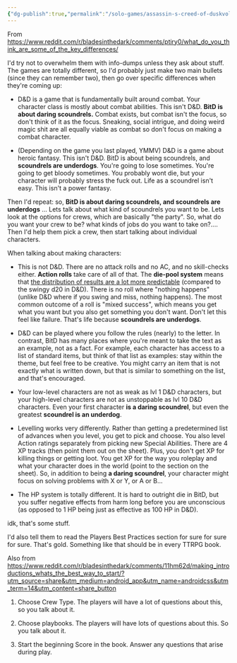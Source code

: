 ```yaml
---
{"dg-publish":true,"permalink":"/solo-games/assassin-s-creed-of-duskvol-bit-d/play/intro-to-d-and-d-players/"}
---
```


From https://www.reddit.com/r/bladesinthedark/comments/ptiry0/what_do_you_think_are_some_of_the_key_differences/

I'd try not to overwhelm them with info-dumps unless they ask about stuff. The games are totally different, so I'd probably just make two main bullets (since they can remember two), then go over specific differences when they're coming up:

-   D&D is a game that is fundamentally built around combat. Your character class is mostly about combat abilities. This isn't D&D. **BitD is about daring scoundrels.** Combat exists, but combat isn't the focus, so don't think of it as the focus. Sneaking, social intrigue, and doing weird magic shit are all equally viable as combat so don't focus on making a combat character.
    
-   (Depending on the game you last played, YMMV) D&D is a game about heroic fantasy. This isn't D&D. BitD is about being scoundrels, and **scoundrels are underdogs**. You're going to lose sometimes. You're going to get bloody sometimes. You probably wont die, but your character will probably stress the fuck out. Life as a scoundrel isn't easy. This isn't a power fantasy.
    

Then I'd repeat: so, **BitD is about daring scoundrels, and scoundrels are underdogs** ... Lets talk about what kind of scoundrels you want to be. Lets look at the options for crews, which are basically "the party". So, what do you want your crew to be? what kinds of jobs do you want to take on?....  
Then I'd help them pick a crew, then start talking about individual characters.

When talking about making characters:

-   This is not D&D. There are no attack rolls and no AC, and no skill-checks either. **Action rolls** take care of all of that. The **die-pool system** means that [the distribution of results are a lot more predictable](https://www.reddit.com/r/RPGdesign/comments/rol8g2/a_comparison_of_5_ternaryoutcome_dice_systems/hq45bll/) (compared to the swingy d20 in D&D). There is no roll where "nothing happens" (unlike D&D where if you swing and miss, nothing happens). The most common outcome of a roll is "mixed success", which means you get what you want but you also get something you don't want. Don't let this feel like failure. That's life because **scoundrels are underdogs**.
    
-   D&D can be played where you follow the rules (nearly) to the letter. In contrast, BitD has many places where you're meant to take the text as an example, not as a fact. For example, each character has access to a list of standard items, but think of that list as examples: stay within the theme, but feel free to be creative. You might carry an item that is not exactly what is written down, but that is similar to something on the list, and that's encouraged.
    
-   Your low-level characters are not as weak as lvl 1 D&D characters, but your high-level characters are not as unstoppable as lvl 10 D&D characters. Even your first character **is a daring scoundrel**, but even the greatest **scoundrel is an underdog**.
    
-   Levelling works very differently. Rather than getting a predetermined list of advances when you level, you get to pick and choose. You also level Action ratings separately from picking new Special Abilities. There are 4 XP tracks (then point them out on the sheet). Plus, you don't get XP for killing things or getting loot. You get XP for the way you roleplay and what your character does in the world (point to the section on the sheet). So, in addition to being **a daring scoundrel**, your character might focus on solving problems with X or Y, or A or B...
    
-   The HP system is totally different. It is hard to outright die in BitD, but you suffer negative effects from harm long before you are unconscious (as opposed to 1 HP being just as effective as 100 HP in D&D).
    

idk, that's some stuff.

I'd also tell them to read the Players Best Practices section for sure for sure for sure. That's gold. Something like that should be in every TTRPG book.


Also from https://www.reddit.com/r/bladesinthedark/comments/11hm62d/making_introductions_whats_the_best_way_to_start/?utm_source=share&utm_medium=android_app&utm_name=androidcss&utm_term=14&utm_content=share_button

1.  Choose Crew Type. The players will have a lot of questions about this, so you talk about it.
    
2.  Choose playbooks. The players will have lots of questions about this. So you talk about it.
    
3.  Start the beginning Score in the book. Answer any questions that arise during play.